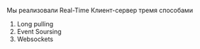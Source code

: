 Мы реализовали Real-Time Клиент-сервер тремя способами

1. Long pulling
2. Event Soursing
3. Websockets
